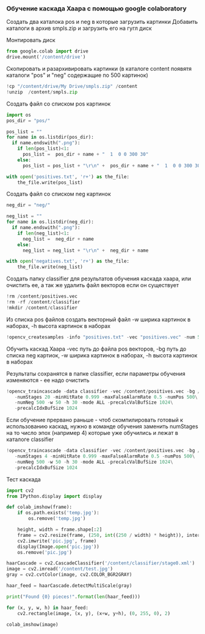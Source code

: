 ### Обучение каскада Хаара с помощью google colaboratory

Создать два каталока pos и neg в которые загрузить картинки
Добавить каталоги в архив smpls.zip и загрузить его на гугл диск


Монтировать диск
```python
from google.colab import drive
drive.mount('/content/drive')
```
Скопировать и разархивировать картинки 
(в каталоге content  появятя каталоги "pos" и "neg"  содержащие по 500 картинок)

```python
!cp "/content/drive/My Drive/smpls.zip" /content
!unzip  /content/smpls.zip
```
Создать файл со списком pos картинок

```python
import os
pos_dir = "pos/"

pos_list = ""
for name in os.listdir(pos_dir):
  if name.endswith(".png"):
    if len(pos_list)<1:
      pos_list =  pos_dir + name + "  1  0 0 300 30"
    else:
      pos_list = pos_list + "\r\n" +  pos_dir + name + "  1  0 0 300 30"

with open('positives.txt', 'r+') as the_file:
    the_file.write(pos_list)
```

Создать файл со списком neg картинок

```python
neg_dir = "neg/"

neg_list = ""
for name in os.listdir(neg_dir):
  if name.endswith(".png"):
    if len(neg_list)<1:
      neg_list =  neg_dir + name
    else:
      neg_list = neg_list + "\r\n" +  neg_dir + name

with open('negatives.txt', 'r+') as the_file:
    the_file.write(neg_list)
```

Создать папку classifier для результатов обучения каскада хаара,
или очистить ее, а так же удалить файл векторов если он существует

```python
!rm /content/positives.vec
!rm -rf /content/classifier
!mkdir /content/classifier
```
Из списка pos файлов создать векторный файл
-w ширика картинок в наборах, -h высота картинок в наборах

```python
!opencv_createsamples -info "positives.txt" -vec "positives.vec" -num 500  -w 50 -h 30
```

Обучить каскад Хаара
-vec путь до файла pos векторов,
-bg путь до списка neg картиок,
-w ширика картинок в наборах, -h высота картинок в наборах

Результаты сохранятся в папке classifier,
если параметры обучения изменяются - ее надо очистить

```python
!opencv_traincascade -data classifier -vec /content/positives.vec -bg /content/negatives.txt\
   -numStages 20 -minHitRate 0.999 -maxFalseAlarmRate 0.5 -numPos 500\
   -numNeg 500 -w 50 -h 30 -mode ALL -precalcValBufSize 1024\
   -precalcIdxBufSize 1024
```

Если обучение прервано раньше - чтоб скомпилировать готовый к использованию каскад, нужно в команде обучения заменить numStages на то число эпох  (например 4) которые уже обучились и лежат в каталоге classifier

```python
!opencv_traincascade -data classifier -vec /content/positives.vec -bg /content/negatives.txt\
   -numStages 4 -minHitRate 0.999 -maxFalseAlarmRate 0.5 -numPos 500\
   -numNeg 500 -w 50 -h 30 -mode ALL -precalcValBufSize 1024\
   -precalcIdxBufSize 1024
```

Тест каскада
```python
import cv2
from IPython.display import display

def colab_imshow(frame):
    if os.path.exists('temp.jpg'):
        os.remove('temp.jpg')

    height, width = frame.shape[:2]
    frame = cv2.resize(frame, (250, int((250 / width) * height)), interpolation=cv2.INTER_CUBIC)
    cv2.imwrite('pic.jpg', frame)
    display(Image.open('pic.jpg'))
    os.remove('pic.jpg')

haarCascade = cv2.CascadeClassifier('/content/classifier/stage0.xml')
image = cv2.imread('/content/test.jpg')
gray = cv2.cvtColor(image, cv2.COLOR_BGR2GRAY)

haar_feed = haarCascade.detectMultiScale(gray) 

print("Found {0} pieces!".format(len(haar_feed)))

for (x, y, w, h) in haar_feed:
    cv2.rectangle(image, (x, y), (x+w, y+h), (0, 255, 0), 2)

colab_imshow(image)
```




